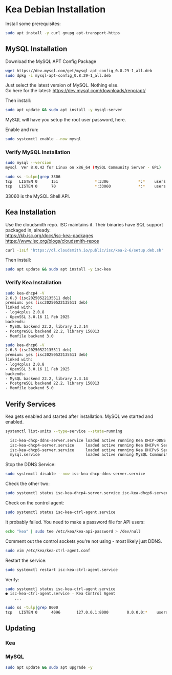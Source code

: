 # Kea Debian Installation
Install some prerequisites:  
```bash
sudo apt install -y curl gnupg apt-transport-https
```
## MySQL Installation
Download the MySQL APT Config Package
```bash
wget https://dev.mysql.com/get/mysql-apt-config_0.8.29-1_all.deb
sudo dpkg -i mysql-apt-config_0.8.29-1_all.deb
```
Just select the latest version of MySQL. Nothing else.  
Go here for the latest: https://dev.mysql.com/downloads/repo/apt/  

Then install:  
```bash
sudo apt update && sudo apt install -y mysql-server
```
MySQL will have you setup the root user password, here.  

Enable and run:  
```bash
sudo systemctl enable --now mysql
```
### Verify MySQL Installation
```bash
sudo mysql --version
mysql  Ver 8.0.42 for Linux on x86_64 (MySQL Community Server - GPL)
```
```bash
sudo ss -tulpn|grep 3306
tcp   LISTEN 0      151                *:3306             *:*    users:(("mysqld",pid=4496,fd=23))
tcp   LISTEN 0      70                 *:33060            *:*    users:(("mysqld",pid=4496,fd=21))
```
33060 is the MySQL Shell API.
## Kea Installation
Use the cloudsmith repo. ISC maintains it. Their binaries have SQL support packaged in, already.  
https://kb.isc.org/docs/isc-kea-packages  
https://www.isc.org/blogs/cloudsmith-repos    
```bash
curl -1sLf 'https://dl.cloudsmith.io/public/isc/kea-2-6/setup.deb.sh' | sudo -E bash
```
Then install:  
```bash
sudo apt update && sudo apt install -y isc-kea
```
### Verify Kea Installation
```bash
sudo kea-dhcp4 -V
2.6.3 (isc20250522135511 deb)
premium: yes (isc20250522135511 deb)
linked with:
- log4cplus 2.0.8
- OpenSSL 3.0.16 11 Feb 2025
backends:
- MySQL backend 22.2, library 3.3.14
- PostgreSQL backend 22.2, library 150013
- Memfile backend 3.0
```
```bash 
sudo kea-dhcp6 -V
2.6.3 (isc20250522135511 deb)
premium: yes (isc20250522135511 deb)
linked with:
- log4cplus 2.0.8
- OpenSSL 3.0.16 11 Feb 2025
backends:
- MySQL backend 22.2, library 3.3.14
- PostgreSQL backend 22.2, library 150013
- Memfile backend 5.0
```
## Verify Services
Kea gets enabled and started after installation. MySQL we started and enabled.   
```bash
systemctl list-units --type=service --state=running

  isc-kea-dhcp-ddns-server.service loaded active running Kea DHCP-DDNS Service
  isc-kea-dhcp4-server.service     loaded active running Kea DHCPv4 Service
  isc-kea-dhcp6-server.service     loaded active running Kea DHCPv6 Service
  mysql.service                    loaded active running MySQL Community Server
```
Stop the DDNS Service:  
```bash
sudo systemctl disable --now isc-kea-dhcp-ddns-server.service
```
Check the other two:  
```bash
sudo systemctl status isc-kea-dhcp4-server.service isc-kea-dhcp6-server.service
```
Check on the control agent:  
```bash
sudo systemctl status isc-kea-ctrl-agent.service
```
It probably failed. You need to make a password file for API users:  
```bash
echo "kea" | sudo tee /etc/kea/kea-api-password > /dev/null
```
Comment out the control sockets you're not using - most likely just DDNS.
```bash
sudo vim /etc/kea/kea-ctrl-agent.conf
```
Restart the service:
```bash
sudo systemctl restart isc-kea-ctrl-agent.service
```
Verify:  
```bash
sudo systemctl status isc-kea-ctrl-agent.service
● isc-kea-ctrl-agent.service - Kea Control Agent
	...
```
```bash
sudo ss -tulp|grep 8000
tcp   LISTEN 0      4096       127.0.0.1:8000        0.0.0.0:*    users:(("kea-ctrl-agent",pid=5740,fd=7))
```
## Updating
### Kea
### MySQL
```bash
sudo apt update && sudo apt upgrade -y
```